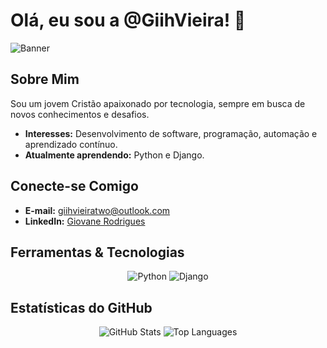 # Olá, eu sou a @GiihVieira! 👋

![Banner](https://placehold.co/1200x300?text=Bem-vindo+ao+meu+GitHub)

## Sobre Mim
Sou um jovem Cristão apaixonado por tecnologia, sempre em busca de novos conhecimentos e desafios.  
- **Interesses:** Desenvolvimento de software, programação, automação e aprendizado contínuo.  
- **Atualmente aprendendo:** Python e Django.

## Conecte-se Comigo
- **E-mail:** [giihvieiratwo@outlook.com](mailto:giihvieiratwo@outlook.com)
- **LinkedIn:** [Giovane Rodrigues](https://www.linkedin.com/in/giihvieira/)

## Ferramentas & Tecnologias
<div align="center">
  <img src="https://img.shields.io/badge/Python-3776AB?style=for-the-badge&logo=python&logoColor=white" alt="Python">
  <img src="https://img.shields.io/badge/Django-E34F26?style=for-the-badge&logo=django&logoColor=white" alt="Django">
</div>

## Estatísticas do GitHub
<div align="center">
  <img src="https://github-readme-stats.vercel.app/api?username=GiihVieira&show_icons=true&theme=dracula" alt="GitHub Stats" />
  <img src="https://github-readme-stats.vercel.app/api/top-langs/?username=GiihVieira&layout=compact&theme=dracula" alt="Top Languages" />
</div>



